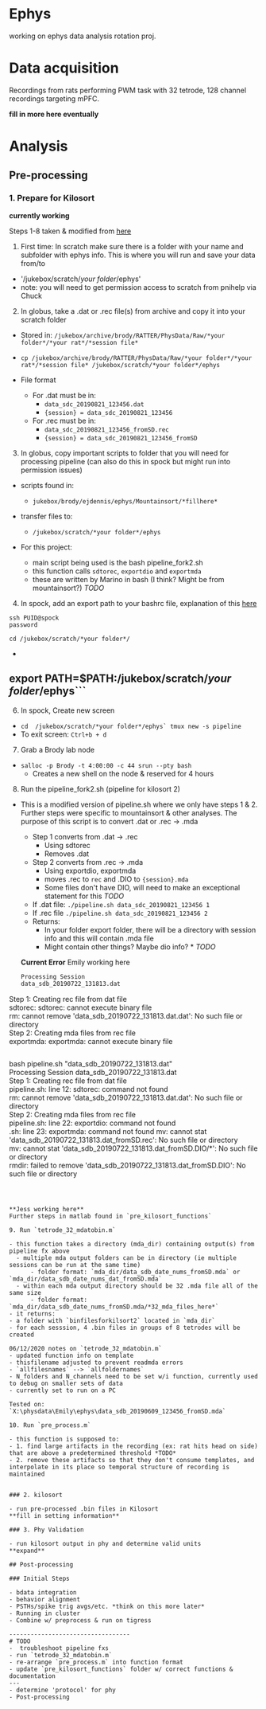 # Ephys
working on ephys data analysis rotation proj.

# Data acquisition

Recordings from rats performing PWM task with 32 tetrode, 128 channel recordings targeting mPFC.

**fill in more here eventually**

# Analysis

## Pre-processing

### 1. Prepare for Kilosort

**currently working**

Steps 1-8 taken & modified from [here](https://brodylabwiki.princeton.edu/wiki/index.php?title=Internal:Wireless_Ephys_Instructions)

1. First time: In scratch make sure there is a folder with your name and subfolder with ephys info. This is where you will run and save your data from/to

- '/jukebox/scratch/*your folder*/ephys'
- note: you will need to get permission access to scratch from pnihelp via Chuck

2. In globus, take a .dat or .rec file(s) from archive and copy it into your scratch folder

- Stored in: `/jukebox/archive/brody/RATTER/PhysData/Raw/*your folder*/*your rat*/*session file*`
- `cp /jukebox/archive/brody/RATTER/PhysData/Raw/*your folder*/*your rat*/*session file* /jukebox/scratch/*your folder*/ephys`

- File format
  - For .dat must be in:
    - `data_sdc_20190821_123456.dat`
    - `{session} = data_sdc_20190821_123456`
  - For .rec must be in:
    - `data_sdc_20190821_123456_fromSD.rec`
    - `{session} = data_sdc_20190821_123456_fromSD`

3. In globus, copy important scripts to folder that you will need for processing pipeline (can also do this in spock but might run into permission issues)

- scripts found in:
  - `jukebox/brody/ejdennis/ephys/Mountainsort/*fillhere*`
- transfer files to:
  - `/jukebox/scratch/*your folder*/ephys`

- For this project:
    - main script being used is the bash pipeline_fork2.sh
    - this function calls `sdtorec`, `exportdio` and `exportmda`
    - these are written by Marino in bash (I think? Might be from mountainsort?) *TODO*

4. In spock, add an export path to your bashrc file, explanation of this [here](https://unix.stackexchange.com/questions/129143/what-is-the-purpose-of-bashrc-and-how-does-it-work)

```
ssh PUID@spock
password

cd /jukebox/scratch/*your folder*/
```

- ``` nano .bashrc
 export PATH=$PATH:/jukebox/scratch/*your folder*/ephys```
-----

6. In spock, Create new screen

- ```cd  /jukebox/scratch/*your folder*/ephys`
tmux new -s pipeline```
- To exit screen: `Ctrl+b + d`

7. Grab a Brody lab node

- `salloc -p Brody -t 4:00:00 -c 44 srun --pty bash`
  - Creates a new shell on the node & reserved for 4 hours

8. Run the pipeline_fork2.sh (pipeline for kilosort 2)

- This is a modified version of pipeline.sh where we only have steps 1 & 2. Further steps were specific to mountainsort & other analyses. The purpose of this script is to convert .dat or .rec → .mda
  - Step 1 converts from .dat → .rec
    - Using sdtorec
    - Removes .dat
  - Step 2 converts from .rec → .mda
    - Using exportdio, exportmda
    - moves .rec to `rec` and .DIO to `{session}.mda`
    - Some files don't have DIO, will need to make an exceptional statement for this *TODO*
  - If .dat file: `./pipeline.sh data_sdc_20190821_123456 1`
  - If .rec file  `./pipeline.sh data_sdc_20190821_123456 2`
  - Returns:
    - In your folder export folder, there will be a directory with session info and this will contain .mda file
    - Might contain other things? Maybe dio info? * *TODO*


  **Current Error** Emily working here

  ```bash pipeline_fork2.sh "data_sdb_20190722_131813.dat" 1
  Processing Session
  data_sdb_20190722_131813.dat                                                          
Step 1: Creating rec file from dat file                                                                                   
sdtorec: sdtorec: cannot execute binary file                                                                                   
rm: cannot remove 'data_sdb_20190722_131813.dat.dat': No such file or directory                                                                              
Step 2: Creating mda files from rec file                                                                                   
exportmda: exportmda: cannot execute binary file
```
```
  bash pipeline.sh "data_sdb_20190722_131813.dat"                                                         
  Processing Session data_sdb_20190722_131813.dat                                                          
   Step 1: Creating rec file from dat file                                                                                   
   pipeline.sh: line 12: sdtorec: command not found                                                                                  
   rm: cannot remove 'data_sdb_20190722_131813.dat.dat': No such file or directory                                                                              
   Step 2: Creating mda files from rec file                                                                                   
   pipeline.sh: line 22: exportdio: command not found                                                                                  
   .sh: line 23: exportmda: command not found
  mv: cannot stat 'data_sdb_20190722_131813.dat_fromSD.rec': No such file or directory                                                                             
  mv: cannot stat 'data_sdb_20190722_131813.dat_fromSD.DIO/*': No such file or directory                                                                                
  rmdir: failed to remove 'data_sdb_20190722_131813.dat_fromSD.DIO': No such file or directory
  ```                                                                         



**Jess working here**
Further steps in matlab found in `pre_kilosort_functions`

9. Run `tetrode_32_mdatobin.m`

- this function takes a directory (mda_dir) containing output(s) from pipeline fx above
    - multiple mda output folders can be in directory (ie multiple sessions can be run at the same time)
        - folder format: `mda_dir/data_sdb_date_nums_fromSD.mda` or `mda_dir/data_sdb_date_nums_dat_fromSD.mda`
    - within each mda output directory should be 32 .mda file all of the same size
        - folder format: `mda_dir/data_sdb_date_nums_fromSD.mda/*32_mda_files_here*`
- it returns:
  - a folder with `binfilesforkilsort2` located in `mda_dir`
  - for each sesssion, 4 .bin files in groups of 8 tetrodes will be created

06/12/2020 notes on `tetrode_32_mdatobin.m`
- updated function info on template
- thisfilename adjusted to prevent readmda errors
- `allfilesnames` --> `allfoldernames`
- N_folders and N_channels need to be set w/i function, currently used to debug on smaller sets of data
- currently set to run on a PC

Tested on: `X:\physdata\Emily\ephys\data_sdb_20190609_123456_fromSD.mda`

10. Run `pre_process.m`

- this function is supposed to:
  - 1. find large artifacts in the recording (ex: rat hits head on side) that are above a predetermined threshold *TODO*
  - 2. remove these artifacts so that they don't consume templates, and interpolate in its place so temporal structure of recording is maintained


### 2. kilosort

- run pre-processed .bin files in Kilosort
**fill in setting information**

### 3. Phy Validation

- run kilosort output in phy and determine valid units
**expand**

## Post-processing

### Initial Steps

- bdata integration
- behavior alignment
- PSTHs/spike trig avgs/etc. *think on this more later*
- Running in cluster
- Combine w/ preprocess & run on tigress

----------------------------------
# TODO
-  troubleshoot pipeline fxs
- run `tetrode_32_mdatobin.m`
- re-arrange `pre_process.m` into function format
- update `pre_kilosort_functions` folder w/ correct functions & documentation
---
- determine 'protocol' for phy
- Post-processing




 
